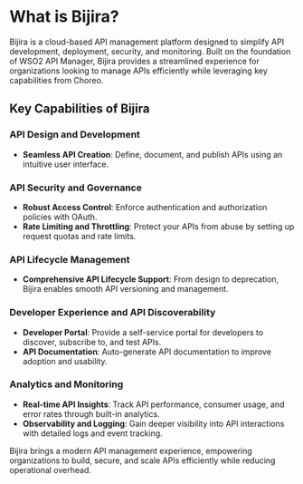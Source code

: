 # What is Bijira?

Bijira is a cloud-based API management platform designed to simplify API development, deployment, security, and monitoring. Built on the foundation of WSO2 API Manager, Bijira provides a streamlined experience for organizations looking to manage APIs efficiently while leveraging key capabilities from Choreo.

## Key Capabilities of Bijira

### API Design and Development
- **Seamless API Creation**: Define, document, and publish APIs using an intuitive user interface.

### API Security and Governance
- **Robust Access Control**: Enforce authentication and authorization policies with OAuth.
- **Rate Limiting and Throttling**: Protect your APIs from abuse by setting up request quotas and rate limits.

### API Lifecycle Management
- **Comprehensive API Lifecycle Support**: From design to deprecation, Bijira enables smooth API versioning and management.

### Developer Experience and API Discoverability
- **Developer Portal**: Provide a self-service portal for developers to discover, subscribe to, and test APIs.
- **API Documentation**: Auto-generate API documentation to improve adoption and usability.

### Analytics and Monitoring
- **Real-time API Insights**: Track API performance, consumer usage, and error rates through built-in analytics.
- **Observability and Logging**: Gain deeper visibility into API interactions with detailed logs and event tracking.

Bijira brings a modern API management experience, empowering organizations to build, secure, and scale APIs efficiently while reducing operational overhead.

